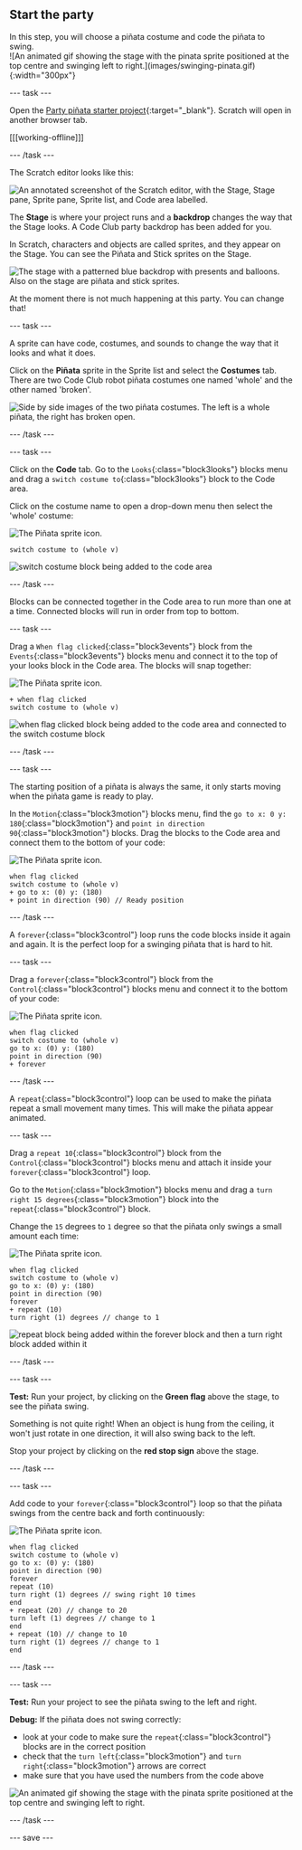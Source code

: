 ## Start the party

<div style="display: flex; flex-wrap: wrap">
<div style="flex-basis: 200px; flex-grow: 1; margin-right: 15px;">
In this step, you will choose a piñata costume and code the piñata to swing.
</div>
<div>
![An animated gif showing the stage with the pinata sprite positioned at the top centre and swinging left to right.](images/swinging-pinata.gif){:width="300px"}
</div>
</div>

--- task ---

Open the [Party piñata starter project](https://scratch.mit.edu/projects/653082997/editor){:target="_blank"}. Scratch will open in another browser tab.

[[[working-offline]]]

--- /task ---

The Scratch editor looks like this:

![An annotated screenshot of the Scratch editor, with the Stage, Stage pane, Sprite pane, Sprite list, and Code area labelled.](images/scratch-interface.png)

The **Stage** is where your project runs and a **backdrop** changes the way that the Stage looks. A Code Club party backdrop has been added for you. 

In Scratch, characters and objects are called sprites, and they appear on the Stage. You can see the Piñata and Stick sprites on the Stage.

![The stage with a patterned blue backdrop with presents and balloons. Also on the stage are piñata and stick sprites.](images/backdrop-and-sprites.png)

At the moment there is not much happening at this party. You can change that! 

--- task ---

A sprite can have code, costumes, and sounds to change the way that it looks and what it does.

Click on the **Piñata** sprite in the Sprite list and select the **Costumes** tab. There are two Code Club robot piñata costumes one named 'whole' and the other named 'broken'. 

![Side by side images of the two piñata costumes. The left is a whole piñata, the right has broken open.](images/pinata-costumes.png)

--- /task ---

--- task ---

Click on the **Code** tab. Go to the `Looks`{:class="block3looks"} blocks menu and drag a `switch costume to`{:class="block3looks"} block to the Code area. 

Click on the costume name to open a drop-down menu then select the 'whole' costume:

![The Piñata sprite icon.](images/pinata-sprite.png)

```blocks3
switch costume to (whole v) 
```

![switch costume block being added to the code area](images/switch-costume.gif)

--- /task ---

Blocks can be connected together in the Code area to run more than one at a time. Connected blocks will run in order from top to bottom.

--- task ---

Drag a `When flag clicked`{:class="block3events"} block from the `Events`{:class="block3events"} blocks menu and connect it to the top of your looks block in the Code area. The blocks will snap together:

![The Piñata sprite icon.](images/pinata-sprite.png)

```blocks3
+ when flag clicked
switch costume to (whole v)
```

![when flag clicked block being added to the code area and connected to the switch costume block](images/add-flag-clicked.gif)

--- /task ---

--- task ---

The starting position of a piñata is always the same, it only starts moving when the piñata game is ready to play. 

In the `Motion`{:class="block3motion"} blocks menu, find the `go to x: 0 y: 180`{:class="block3motion"} and  `point in direction 90`{:class="block3motion"} blocks. Drag the blocks to the Code area and connect them to the bottom of your code:

![The Piñata sprite icon.](images/pinata-sprite.png)

```blocks3
when flag clicked
switch costume to (whole v)
+ go to x: (0) y: (180)
+ point in direction (90) // Ready position
```

--- /task ---

A `forever`{:class="block3control"} loop runs the code blocks inside it again and again. It is the perfect loop for a swinging piñata that is hard to hit.

--- task ---

Drag a `forever`{:class="block3control"} block from the `Control`{:class="block3control"} blocks menu and connect it to the bottom of your code:

![The Piñata sprite icon.](images/pinata-sprite.png)

```blocks3
when flag clicked
switch costume to (whole v)
go to x: (0) y: (180)
point in direction (90)
+ forever
```

--- /task ---

A `repeat`{:class="block3control"} loop can be used to make the piñata repeat a small movement many times. This will make the piñata appear animated.

--- task ---

Drag a `repeat 10`{:class="block3control"} block from the `Control`{:class="block3control"} blocks menu and attach it inside your `forever`{:class="block3control"} loop. 

Go to the `Motion`{:class="block3motion"} blocks menu and drag a `turn right 15 degrees`{:class="block3motion"} block into the `repeat`{:class="block3control"} block. 

Change the `15` degrees to `1` degree so that the piñata only swings a small amount each time:

![The Piñata sprite icon.](images/pinata-sprite.png)

```blocks3
when flag clicked
switch costume to (whole v)
go to x: (0) y: (180)
point in direction (90)
forever
+ repeat (10) 
turn right (1) degrees // change to 1
```

![repeat block being added within the forever block and then a turn right block added within it](images/add-repeat.gif)

--- /task ---

--- task ---

**Test:** Run your project, by clicking on the **Green flag** above the stage, to see the piñata swing. 

Something is not quite right! When an object is hung from the ceiling, it won't just rotate in one direction, it will also swing back to the left. 

Stop your project by clicking on the **red stop sign** above the stage.

--- /task ---

--- task ---

Add code to your `forever`{:class="block3control"} loop so that the piñata swings from the centre back and forth continuously:

![The Piñata sprite icon.](images/pinata-sprite.png)

```blocks3
when flag clicked
switch costume to (whole v)
go to x: (0) y: (180)
point in direction (90)
forever
repeat (10)
turn right (1) degrees // swing right 10 times
end
+ repeat (20) // change to 20
turn left (1) degrees // change to 1
end
+ repeat (10) // change to 10
turn right (1) degrees // change to 1
end
```

--- /task ---

--- task ---

**Test:** Run your project to see the piñata swing to the left and right. 

**Debug:** If the piñata does not swing correctly: 
+ look at your code to make sure the `repeat`{:class="block3control"} blocks are in the correct position
+ check that the `turn left`{:class="block3motion"} and `turn right`{:class="block3motion"} arrows are correct
+ make sure that you have used the numbers from the code above

![An animated gif showing the stage with the pinata sprite positioned at the top centre and swinging left to right.](images/swinging-pinata.gif)

--- /task ---

--- save ---

